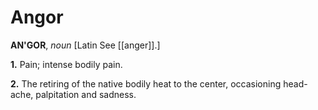 # Angor

**AN'GOR**, _noun_ \[Latin See [[anger]].\]

**1.** Pain; intense bodily pain.

**2.** The retiring of the native bodily heat to the center, occasioning head-ache, palpitation and sadness.